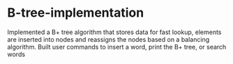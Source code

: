 # B-tree-implementation

Implemented a B+ tree algorithm that stores data for fast lookup, elements are inserted into nodes and reassigns the nodes based on a balancing algorithm. Built user commands to insert a word, print the B+ tree, or search words
